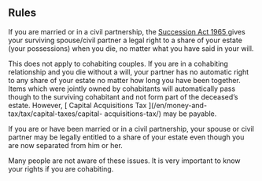 ##  Rules

If you are married or in a civil partnership, the [ Succession Act 1965
](http://www.irishstatutebook.ie/1965/en/act/pub/0027/index.html) gives your
surviving spouse/civil partner a legal right to a share of your estate (your
possessions) when you die, no matter what you have said in your will.

This does not apply to cohabiting couples. If you are in a cohabiting
relationship and you die without a will, your partner has no automatic right
to any share of your estate no matter how long you have been together. Items
which were jointly owned by cohabitants will automatically pass though to the
surviving cohabitant and not form part of the deceased’s estate. However, [
Capital Acquisitions Tax ](/en/money-and-tax/tax/capital-taxes/capital-
acquisitions-tax/) may be payable.

If you are or have been married or in a civil partnership, your spouse or
civil partner may be legally entitled to a share of your estate even though
you are now separated from him or her.

Many people are not aware of these issues. It is very important to know your
rights if you are cohabiting.
